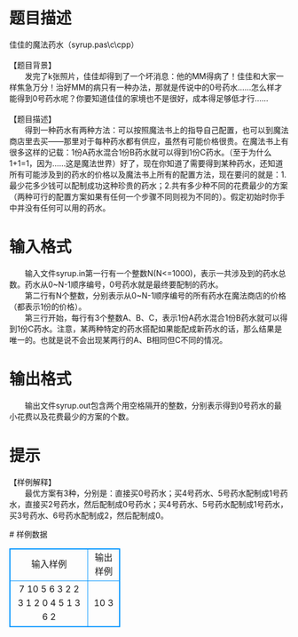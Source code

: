 # 

 
 # 题目描述 
<p>
佳佳的魔法药水（syrup.pas\c\cpp）<br><br>【题目背景】	<br>　　发完了k张照片，佳佳却得到了一个坏消息：他的MM得病了！佳佳和大家一样焦急万分！治好MM的病只有一种办法，那就是传说中的0号药水……怎么样才能得到0号药水呢？你要知道佳佳的家境也不是很好，成本得足够低才行…… 	<br><br>【题目描述】	<br>　　得到一种药水有两种方法：可以按照魔法书上的指导自己配置，也可以到魔法商店里去买——那里对于每种药水都有供应，虽然有可能价格很贵。在魔法书上有很多这样的记载：1份A药水混合1份B药水就可以得到1份C药水。（至于为什么1+1=1，因为……这是魔法世界）好了，现在你知道了需要得到某种药水，还知道所有可能涉及到的药水的价格以及魔法书上所有的配置方法，现在要问的就是：1.最少花多少钱可以配制成功这种珍贵的药水；2.共有多少种不同的花费最少的方案（两种可行的配置方案如果有任何一个步骤不同则视为不同的）。假定初始时你手中并没有任何可以用的药水。	<br></p> 

 
 # 输入格式 
<p>
　　输入文件syrup.in第一行有一个整数N(N<=1000)，表示一共涉及到的药水总数。药水从0~N-1顺序编号，0号药水就是最终要配制的药水。<br>　　第二行有N个整数，分别表示从0~N-1顺序编号的所有药水在魔法商店的价格（都表示1份的价格）。<br>　　第三行开始，每行有3个整数A、B、C，表示1份A药水混合1份B药水就可以得到1份C药水。注意，某两种特定的药水搭配如果能配成新药水的话，那么结果是唯一的。也就是说不会出现某两行的A、B相同但C不同的情况。	<br></p> 

 
 # 输出格式 
<p>
　　输出文件syrup.out包含两个用空格隔开的整数，分别表示得到0号药水的最小花费以及花费最少的方案的个数。</p> 

 
 # 提示 
<p>
【样例解释】<br>　　最优方案有3种，分别是：直接买0号药水；买4号药水、5号药水配制成1号药水，直接买2号药水，然后配制成0号药水；买4号药水、5号药水配制成1号药水，买3号药水、6号药水配制成2，然后配制成0。	</p> 
# 样例数据
<style>
        table,table tr th, table tr td { border:1px solid #0094ff; }
        table { width: 200px; min-height: 25px; line-height: 25px; text-align: center; border-collapse: collapse;}   
    </style>
<table>
	<tr>
		<td>输入样例</td>
		<td>输出样例</td>
	</tr>
<tr><td>7
10 5 6 3 2 2 3
1 2 0
4 5 1
3 6 2
</td><td>
10 3</td></tr></table>

